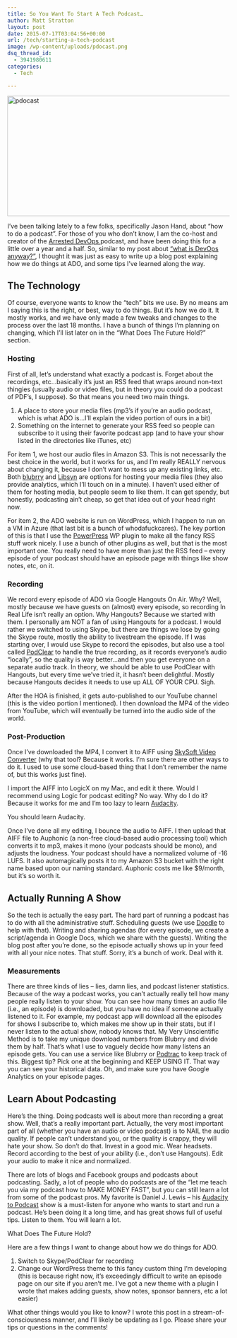 ```yaml
---
title: So You Want To Start A Tech Podcast…
author: Matt Stratton
layout: post
date: 2015-07-17T03:04:56+00:00
url: /tech/starting-a-tech-podcast
image: /wp-content/uploads/pdocast.png
dsq_thread_id:
  - 3941980611
categories:
  - Tech

---
```

<img class="alignnone wp-image-7001" src="/wp-content/uploads/pdocast-300x148.png" alt="pdocast" width="550" height="272" srcset="/wp-content/uploads/pdocast-300x148.png 300w, /wp-content/uploads/pdocast-1024x506.png 1024w, /wp-content/uploads/pdocast.png 1280w" sizes="(max-width: 550px) 100vw, 550px" />

I&#8217;ve been talking lately to a few folks, specifically Jason Hand, about &#8220;how to do a podcast&#8221;. For those of you who don&#8217;t know, I am the co-host and creator of the <a href="https://arresteddevops.com" target="_blank">Arrested DevOps </a>podcast, and have been doing this for a little over a year and a half. So, similar to my post about [&#8220;what is DevOps anyway?&#8221;][1], I thought it was just as easy to write up a blog post explaining how we do things at ADO, and some tips I&#8217;ve learned along the way.

## The Technology

Of course, everyone wants to know the &#8220;tech&#8221; bits we use. By no means am I saying this is the right, or best, way to do things. But it&#8217;s how we do it. It mostly works, and we have only made a few tweaks and changes to the process over the last 18 months. I have a bunch of things I&#8217;m planning on changing, which I&#8217;ll list later on in the &#8220;What Does The Future Hold?&#8221; section.

### Hosting

First of all, let&#8217;s understand what exactly a podcast is. Forget about the recordings, etc&#8230;basically it&#8217;s just an RSS feed that wraps around non-text thingies (usually audio or video files, but in theory you could do a podcast of PDF&#8217;s, I suppose). So that means you need two main things.

  1. A place to store your media files (mp3&#8217;s if you&#8217;re an audio podcast, which is what ADO is&#8230;I&#8217;ll explain the video portion of ours in a bit)
  2. Something on the internet to generate your RSS feed so people can subscribe to it using their favorite podcast app (and to have your show listed in the directories like iTunes, etc)

For item 1, we host our audio files in Amazon S3. This is not necessarily the best choice in the world, but it works for us, and I&#8217;m really REALLY nervous about changing it, because I don&#8217;t want to mess up any existing links, etc. Both <a href="https://www.blubrry.com" target="_blank">blubrry</a> and <a href="https://www.libsyn.com" target="_blank">Libsyn</a> are options for hosting your media files (they also provide analytics, which I&#8217;ll touch on in a minute). I haven&#8217;t used either of them for hosting media, but people seem to like them. It can get spendy, but honestly, podcasting ain&#8217;t cheap, so get that idea out of your head right now.

For item 2, the ADO website is run on WordPress, which I happen to run on a VM in Azure (that last bit is a bunch of whodafuckcares). The key portion of this is that I use the <a href="https://wordpress.org/plugins/powerpress/" target="_blank">PowerPress</a> WP plugin to make all the fancy RSS stuff work nicely. I use a bunch of other plugins as well, but that is the most important one. You really need to have more than just the RSS feed &#8211; every episode of your podcast should have an episode page with things like show notes, etc, on it.

### Recording

We record every episode of ADO via Google Hangouts On Air. Why? Well, mostly because we have guests on (almost) every episode, so recording In Real Life isn&#8217;t really an option. Why Hangouts? Because we started with them. I personally am NOT a fan of using Hangouts for a podcast. I would rather we switched to using Skype, but there are things we lose by going the Skype route, mostly the ability to livestream the episode. If I was starting over, I would use Skype to record the episodes, but also use a tool called <a href="https://www.podclear.com" target="_blank">PodClear</a> to handle the true recording, as it records everyone&#8217;s audio &#8220;locally&#8221;, so the quality is way better&#8230;and then you get everyone on a separate audio track. In theory, we should be able to use PodClear with Hangouts, but every time we&#8217;ve tried it, it hasn&#8217;t been delightful. Mostly because Hangouts decides it needs to use up ALL OF YOUR CPU. Sigh.

After the HOA is finished, it gets auto-published to our YouTube channel (this is the video portion I mentioned). I then download the MP4 of the video from YouTube, which will eventually be turned into the audio side of the world.

### Post-Production

Once I&#8217;ve downloaded the MP4, I convert it to AIFF using <a href="https://www.iskysoft.com/video-converter-mac.html" target="_blank">SkySoft Video Converter</a> (why that tool? Because it works. I&#8217;m sure there are other ways to do it. I used to use some cloud-based thing that I don&#8217;t remember the name of, but this works just fine).

I import the AIFF into LogicX on my Mac, and edit it there. Would I recommend using Logic for podcast editing? No way. Why do I do it? Because it works for me and I&#8217;m too lazy to learn <a href="https://audacityteam.org" target="_blank">Audacity</a>.

You should learn Audacity.

Once I&#8217;ve done all my editing, I bounce the audio to AIFF. I then upload that AIFF file to Auphonic (a non-free cloud-based audio processing tool) which converts it to mp3, makes it mono (your podcasts should be mono), and adjusts the loudness. Your podcast should have a normalized volume of -16 LUFS. It also automagically posts it to my Amazon S3 bucket with the right name based upon our naming standard. Auphonic costs me like $9/month, but it&#8217;s so worth it.

## Actually Running A Show

So the tech is actually the easy part. The hard part of running a podcast has to do with all the administrative stuff. Scheduling guests (we use <a href="https://doodle.com" target="_blank">Doodle</a> to help with that). Writing and sharing agendas (for every episode, we create a script/agenda in Google Docs, which we share with the guests). Writing the blog post after you&#8217;re done, so the episode actually shows up in your feed with all your nice notes. That stuff. Sorry, it&#8217;s a bunch of work. Deal with it.

### Measurements

There are three kinds of lies &#8211; lies, damn lies, and podcast listener statistics. Because of the way a podcast works, you can&#8217;t actually really tell how many people really listen to your show. You can see how many times an audio file (i.e., an episode) is downloaded, but you have no idea if someone actually listened to it. For example, my podcast app will download all the episodes for shows I subscribe to, which makes me show up in their stats, but if I never listen to the actual show, nobody knows that. My Very Unscientific Method is to take my unique download numbers from Blubrry and divide them by half. That&#8217;s what I use to vaguely decide how many listens an episode gets. You can use a service like Blubrry or <a href="https://podtrac.com" target="_blank">Podtrac</a> to keep track of this. Biggest tip? Pick one at the beginning and KEEP USING IT. That way you can see your historical data. Oh, and make sure you have Google Analytics on your episode pages.

## Learn About Podcasting

Here&#8217;s the thing. Doing podcasts well is about more than recording a great show. Well, that&#8217;s a really important part. Actually, the very most important part of all (whether you have an audio or video podcast) is to NAIL the audio quality. If people can&#8217;t understand you, or the quality is crappy, they will hate your show. So don&#8217;t do that. Invest in a good mic. Wear headsets. Record according to the best of your ability (i.e., don&#8217;t use Hangouts). Edit your audio to make it nice and normalized.

There are lots of blogs and Facebook groups and podcasts about podcasting. Sadly, a lot of people who do podcasts are of the &#8220;let me teach you via my podcast how to MAKE MONEY FAST&#8221;, but you can still learn a lot from some of the podcast pros. My favorite is Daniel J. Lewis &#8211; his <a href="https://theaudacitytopodcast.com" target="_blank">Audacity to Podcast</a> show is a must-listen for anyone who wants to start and run a podcast. He&#8217;s been doing it a long time, and has great shows full of useful tips. Listen to them. You will learn a lot.

What Does The Future Hold?

Here are a few things I want to change about how we do things for ADO.

  1. Switch to Skype/PodClear for recording
  2. Change our WordPress theme to this fancy custom thing I&#8217;m developing (this is because right now, it&#8217;s exceedingly difficult to write an episode page on our site if you aren&#8217;t me. I&#8217;ve got a new theme with a plugin I wrote that makes adding guests, show notes, sponsor banners, etc a lot easier)

What other things would you like to know? I wrote this post in a stream-of-consciousness manner, and I&#8217;ll likely be updating as I go. Please share your tips or questions in the comments!

 [1]: /tech/devops "DevOps – A Crash Course"